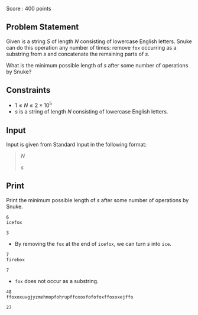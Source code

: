 Score : $400$ points

## Problem Statement

Given is a string $S$ of length $N$ consisting of lowercase English letters.
Snuke can do this operation any number of times: remove `fox` occurring as a substring from $s$ and concatenate the remaining parts of $s$.

What is the minimum possible length of $s$ after some number of operations by Snuke?

## Constraints

- $1 \leq N \leq 2 \times 10^{5}$
- $s$ is a string of length $N$ consisting of lowercase English letters.

## Input

Input is given from Standard Input in the following format:

> $N$
> 
> $s$

## Print

Print the minimum possible length of $s$ after some number of operations by Snuke.

```input1
6
icefox
```

```output1
3
```

- By removing the `fox` at the end of `icefox`, we can turn $s$ into `ice`.

```input2
7
firebox
```

```output2
7
```

- `fox` does not occur as a substring.

```input3
48
ffoxoxuvgjyzmehmopfohrupffoxoxfofofoxffoxoxejffo
```

```output3
27
```